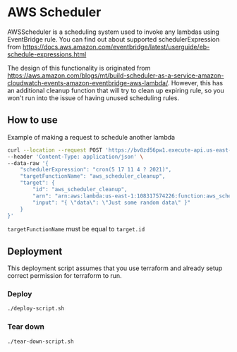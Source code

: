 # AWS Scheduler

AWSScheduler is a scheduling system used to invoke any lambdas using EventBridge rule.
You can find out about supported schedulerExpression from https://docs.aws.amazon.com/eventbridge/latest/userguide/eb-schedule-expressions.html

The design of this functionality is originated from https://aws.amazon.com/blogs/mt/build-scheduler-as-a-service-amazon-cloudwatch-events-amazon-eventbridge-aws-lambda/.
However, this has an additional cleanup function that will try to clean up expiring rule, so you
won't run into the issue of having unused scheduling rules.


## How to use
Example of making a request to schedule another lambda

```bash
curl --location --request POST 'https://bv8zd56pw1.execute-api.us-east-1.amazonaws.com/aws-scheduler-lambda' \
--header 'Content-Type: application/json' \
--data-raw '{
    "schedulerExpression": "cron(5 17 11 4 ? 2021)",
    "targetFunctionName": "aws_scheduler_cleanup",
    "target": {
        "id": "aws_scheduler_cleanup",
        "arn": "arn:aws:lambda:us-east-1:108317574226:function:aws_scheduler_cleanup",
        "input": "{ \"data\": \"Just some random data\" }"
    }
}'

```

`targetFunctionName` must be equal to `target.id` 

## Deployment

This deployment script assumes that you use terraform and already setup correct
permission for terraform to run.

### Deploy
```bash
./deploy-script.sh
```

### Tear down
```bash
./tear-down-script.sh
```


